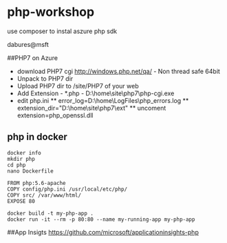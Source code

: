 # php-workshop
use composer to instal aszure php sdk

dabures@msft

##PHP7 on Azure
* download PHP7 cgi http://windows.php.net/qa/ - Non thread safe 64bit
* Unpack to PHP7 dir
* Upload PHP7 dir to /site/PHP7 of your web
* Add Extension - *.php - D:\home\site\php7\php-cgi.exe
* edit php.ini
** error_log=D:\home\LogFiles\php_errors.log 
** extension_dir="D:\home\site\php7\ext\"
** uncoment extension=php_openssl.dll
## php in docker
```
docker info
mkdir php
cd php
nano Dockerfile
 
FROM php:5.6-apache
COPY config/php.ini /usr/local/etc/php/
COPY src/ /var/www/html/
EXPOSE 80

docker build -t my-php-app .
docker run -it --rm -p 80:80 --name my-running-app my-php-app
```
##App Insigts
https://github.com/microsoft/applicationinsights-php
